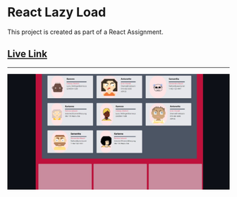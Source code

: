 # React Lazy Load

This project is created as part of a React Assignment.

## [Live Link](https://637a32d9532976000982298d--cute-halva-e0fb3f.netlify.app/) 

----

<p align="center"> 
    <img src="./public/preview.jpg"></img>
  </a>
</p>
